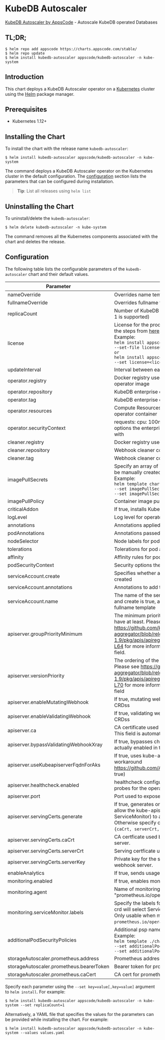 # KubeDB Autoscaler

[KubeDB Autoscaler by AppsCode](https://github.com/kubedb) - Autoscale KubeDB operated Databases

## TL;DR;

```console
$ helm repo add appscode https://charts.appscode.com/stable/
$ helm repo update
$ helm install kubedb-autoscaler appscode/kubedb-autoscaler -n kube-system
```

## Introduction

This chart deploys a KubeDB Autoscaler operator on a [Kubernetes](http://kubernetes.io) cluster using the [Helm](https://helm.sh) package manager.

## Prerequisites

- Kubernetes 1.12+

## Installing the Chart

To install the chart with the release name `kubedb-autoscaler`:

```console
$ helm install kubedb-autoscaler appscode/kubedb-autoscaler -n kube-system
```

The command deploys a KubeDB Autoscaler operator on the Kubernetes cluster in the default configuration. The [configuration](#configuration) section lists the parameters that can be configured during installation.

> **Tip**: List all releases using `helm list`

## Uninstalling the Chart

To uninstall/delete the `kubedb-autoscaler`:

```console
$ helm delete kubedb-autoscaler -n kube-system
```

The command removes all the Kubernetes components associated with the chart and deletes the release.

## Configuration

The following table lists the configurable parameters of the `kubedb-autoscaler` chart and their default values.

|                Parameter                 |                                                                                                                                                                                 Description                                                                                                                                                                                  |                                Default                                |
|------------------------------------------|------------------------------------------------------------------------------------------------------------------------------------------------------------------------------------------------------------------------------------------------------------------------------------------------------------------------------------------------------------------------------|-----------------------------------------------------------------------|
| nameOverride                             | Overrides name template                                                                                                                                                                                                                                                                                                                                                      | `""`                                                                  |
| fullnameOverride                         | Overrides fullname template                                                                                                                                                                                                                                                                                                                                                  | `""`                                                                  |
| replicaCount                             | Number of KubeDB operator replicas to create (only 1 is supported)                                                                                                                                                                                                                                                                                                           | `1`                                                                   |
| license                                  | License for the product. Get a license by following the steps from [here](https://stash.run/docs/latest/setup/install/enterprise#get-a-trial-license). <br> Example: <br> `helm install appscode/kubedb-autoscaler \` <br> `--set-file license=/path/to/license/file` <br> `or` <br> `helm install appscode/kubedb-autoscaler \` <br> `--set license=<license file content>` | `""`                                                                  |
| updateInterval                           | Interval between each autoscaler loop                                                                                                                                                                                                                                                                                                                                        | `1m`                                                                  |
| operator.registry                        | Docker registry used to pull KubeDB enterprise operator image                                                                                                                                                                                                                                                                                                                | `gcr.io/appscode`                                                     |
| operator.repository                      | KubeDB enterprise operator container image                                                                                                                                                                                                                                                                                                                                   | `kubedb-autoscaler`                                                   |
| operator.tag                             | KubeDB enterprise operator container image tag                                                                                                                                                                                                                                                                                                                               | `v0.0.1`                                                              |
| operator.resources                       | Compute Resources required by the enterprise operator container                                                                                                                                                                                                                                                                                                              | `{}`                                                                  |
| operator.securityContext                 | requests: cpu: 100m memory: 128Mi Security options the enterprise operator container should run with                                                                                                                                                                                                                                                                         | `{}`                                                                  |
| cleaner.registry                         | Docker registry used to pull Webhook cleaner image                                                                                                                                                                                                                                                                                                                           | `appscode`                                                            |
| cleaner.repository                       | Webhook cleaner container image                                                                                                                                                                                                                                                                                                                                              | `kubectl`                                                             |
| cleaner.tag                              | Webhook cleaner container image tag                                                                                                                                                                                                                                                                                                                                          | `v1.16`                                                               |
| imagePullSecrets                         | Specify an array of imagePullSecrets. Secrets must be manually created in the namespace. <br> Example: <br> `helm template charts/kubedb-autoscaler \` <br> `--set imagePullSecrets[0].name=sec0 \` <br> `--set imagePullSecrets[1].name=sec1`                                                                                                                               | `[]`                                                                  |
| imagePullPolicy                          | Container image pull policy                                                                                                                                                                                                                                                                                                                                                  | `IfNotPresent`                                                        |
| criticalAddon                            | If true, installs KubeDB operator as critical addon                                                                                                                                                                                                                                                                                                                          | `false`                                                               |
| logLevel                                 | Log level for operator                                                                                                                                                                                                                                                                                                                                                       | `3`                                                                   |
| annotations                              | Annotations applied to operator deployment                                                                                                                                                                                                                                                                                                                                   | `{}`                                                                  |
| podAnnotations                           | Annotations passed to operator pod(s).                                                                                                                                                                                                                                                                                                                                       | `{}`                                                                  |
| nodeSelector                             | Node labels for pod assignment                                                                                                                                                                                                                                                                                                                                               | `{"beta.kubernetes.io/arch":"amd64","beta.kubernetes.io/os":"linux"}` |
| tolerations                              | Tolerations for pod assignment                                                                                                                                                                                                                                                                                                                                               | `[]`                                                                  |
| affinity                                 | Affinity rules for pod assignment                                                                                                                                                                                                                                                                                                                                            | `{}`                                                                  |
| podSecurityContext                       | Security options the operator pod should run with.                                                                                                                                                                                                                                                                                                                           | `{}`                                                                  |
| serviceAccount.create                    | Specifies whether a service account should be created                                                                                                                                                                                                                                                                                                                        | `true`                                                                |
| serviceAccount.annotations               | Annotations to add to the service account                                                                                                                                                                                                                                                                                                                                    | `{}`                                                                  |
| serviceAccount.name                      | The name of the service account to use. If not set and create is true, a name is generated using the fullname template                                                                                                                                                                                                                                                       | ``                                                                    |
| apiserver.groupPriorityMinimum           | The minimum priority the webhook api group should have at least. Please see https://github.com/kubernetes/kube-aggregator/blob/release-1.9/pkg/apis/apiregistration/v1beta1/types.go#L58-L64 for more information on proper values of this field.                                                                                                                            | `10000`                                                               |
| apiserver.versionPriority                | The ordering of the webhook api inside of the group. Please see https://github.com/kubernetes/kube-aggregator/blob/release-1.9/pkg/apis/apiregistration/v1beta1/types.go#L66-L70 for more information on proper values of this field                                                                                                                                         | `15`                                                                  |
| apiserver.enableMutatingWebhook          | If true, mutating webhook is configured for KubeDB CRDss                                                                                                                                                                                                                                                                                                                     | `true`                                                                |
| apiserver.enableValidatingWebhook        | If true, validating webhook is configured for KubeDB CRDss                                                                                                                                                                                                                                                                                                                   | `false`                                                               |
| apiserver.ca                             | CA certificate used by the Kubernetes api server. This field is automatically assigned by the operator.                                                                                                                                                                                                                                                                      | `not-ca-cert`                                                         |
| apiserver.bypassValidatingWebhookXray    | If true, bypasses checks that validating webhook is actually enabled in the Kubernetes cluster.                                                                                                                                                                                                                                                                              | `false`                                                               |
| apiserver.useKubeapiserverFqdnForAks     | If true, uses kube-apiserver FQDN for AKS cluster to workaround https://github.com/Azure/AKS/issues/522 (default true)                                                                                                                                                                                                                                                       | `true`                                                                |
| apiserver.healthcheck.enabled            | healthcheck configures the readiness and liveliness probes for the operator pod.                                                                                                                                                                                                                                                                                             | `false`                                                               |
| apiserver.port                           | Port used to expose the operator apiserver                                                                                                                                                                                                                                                                                                                                   | `8443`                                                                |
| apiserver.servingCerts.generate          | If true, generates on install/upgrade the certs that allow the kube-apiserver (and potentially ServiceMonitor) to authenticate operators pods. Otherwise specify certs in `apiserver.servingCerts.{caCrt, serverCrt, serverKey}`.                                                                                                                                            | `true`                                                                |
| apiserver.servingCerts.caCrt             | CA certficate used by serving certificate of webhook server.                                                                                                                                                                                                                                                                                                                 | `""`                                                                  |
| apiserver.servingCerts.serverCrt         | Serving certficate used by webhook server.                                                                                                                                                                                                                                                                                                                                   | `""`                                                                  |
| apiserver.servingCerts.serverKey         | Private key for the serving certificate used by webhook server.                                                                                                                                                                                                                                                                                                              | `""`                                                                  |
| enableAnalytics                          | If true, sends usage analytics                                                                                                                                                                                                                                                                                                                                               | `true`                                                                |
| monitoring.enabled                       | If true, enables monitoring KubeDB operator                                                                                                                                                                                                                                                                                                                                  | `false`                                                               |
| monitoring.agent                         | Name of monitoring agent (either "prometheus.io/operator" or "prometheus.io/builtin")                                                                                                                                                                                                                                                                                        | `"none"`                                                              |
| monitoring.serviceMonitor.labels         | Specify the labels for ServiceMonitor. Prometheus crd will select ServiceMonitor using these labels. Only usable when monitoring agent is `prometheus.io/operator`.                                                                                                                                                                                                          | `{}`                                                                  |
| additionalPodSecurityPolicies            | Additional psp names passed to operator <br> Example: <br> `helm template ./chart/kubedb-autoscaler \` <br> `--set additionalPodSecurityPolicies[0]=abc \` <br> `--set additionalPodSecurityPolicies[1]=xyz`                                                                                                                                                                 | `[]`                                                                  |
| storageAutoscaler.prometheus.address     | Prometheus address for storage metrics                                                                                                                                                                                                                                                                                                                                       | `http://prometheus-operated.monitoring.svc:9090`                      |
| storageAutoscaler.prometheus.bearerToken | Bearer token for prometheus server                                                                                                                                                                                                                                                                                                                                           | `""`                                                                  |
| storageAutoscaler.prometheus.caCert      | CA cert for prometheus server TLS connections                                                                                                                                                                                                                                                                                                                                | `""`                                                                  |


Specify each parameter using the `--set key=value[,key=value]` argument to `helm install`. For example:

```console
$ helm install kubedb-autoscaler appscode/kubedb-autoscaler -n kube-system --set replicaCount=1
```

Alternatively, a YAML file that specifies the values for the parameters can be provided while
installing the chart. For example:

```console
$ helm install kubedb-autoscaler appscode/kubedb-autoscaler -n kube-system --values values.yaml
```
